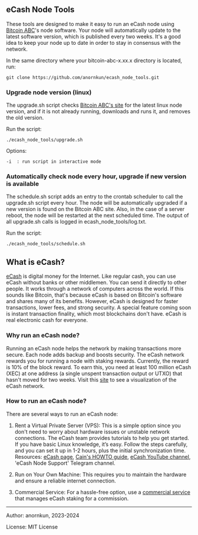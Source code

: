 ## eCash Node Tools 


These tools are designed to make it easy to run an eCash node using [Bitcoin ABC](https://www.bitcoinabc.org/)'s node software.
Your node will automatically update to the latest software version, which is published every two weeks. It's a good idea to keep your node up to date in order to stay in consensus with the network.

In the same directory where your bitcoin-abc-x.xx.x directory is located, run:

    git clone https://github.com/anornkun/ecash_node_tools.git


### Upgrade node version (linux)

The upgrade.sh script checks [Bitcoin ABC's site](https://download.bitcoinabc.org/latest/linux/) for the latest linux node version, and if it is not already running, downloads and runs it, and removes the old version.

Run the script:

    ./ecash_node_tools/upgrade.sh


Options:

    -i  : run script in interactive mode


###  Automatically check node every hour, upgrade if new version is available 

The schedule.sh script adds an entry to the crontab scheduler to call the upgrade.sh script every hour. The node will be automatically upgraded if a new version is found on the Bitcoin ABC site. Also, in the case of a server reboot, the node will be restarted at the next scheduled time. The output of all upgrade.sh calls is logged in ecash_node_tools/log.txt.

Run the script:

    ./ecash_node_tools/schedule.sh







## What is eCash?

[eCash](https://e.cash) is digital money for the Internet. Like regular cash, you can use eCash without banks or other middlemen. You can send it directly to other people. It works through a network of computers across the world. If this sounds like Bitcoin, that's because eCash is based on Bitcoin's software and shares many of its benefits. However, eCash is designed for faster transactions, lower fees, and strong security. A special feature coming soon is instant transaction finality, which most blockchains don't have. eCash is real electronic cash for everyone.


### Why run an eCash node?

Running an eCash node helps the network by making transactions more secure. Each node adds backup and boosts security. The eCash network rewards you for running a node with staking rewards. Currently, the reward is 10% of the block reward. To earn this, you need at least 100 million eCash (XEC) at one address (a single unspent transaction output or UTXO) that hasn't moved for two weeks. Visit this [site](https://avalanche.cash/) to see a visualization of the eCash network.


### How to run an eCash node?

There are several ways to run an eCash node:

1. Rent a Virtual Private Server (VPS): This is a simple option since you don't need to worry about hardware issues or unstable network connections. The eCash team provides tutorials to help you get started. If you have basic Linux knowledge, it’s easy. Follow the steps carefully, and you can set it up in 1-2 hours, plus the initial synchronization time.
Resources: 
[eCash page](https://e.cash/staking),
[Cain's HOWTO guide](https://proofofwriting.com/120/),
[eCash YouTube channel](https://www.youtube.com/@eCashOfficial),
'eCash Node Support' Telegram channel.


2. Run on Your Own Machine: This requires you to maintain the hardware and ensure a reliable internet connection.

3. Commercial Service: For a hassle-free option, use a [commercial service](https://ecashstaking.com/) that manages eCash staking for a commission.





---
Author: anornkun, 2023-2024

License: MIT License
